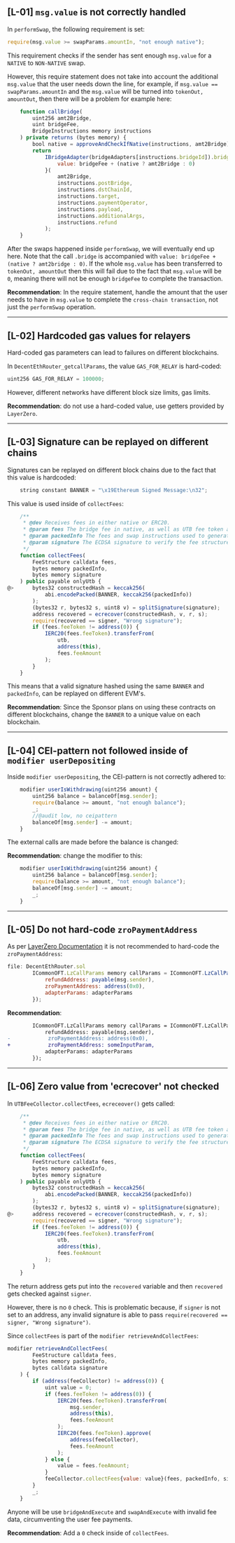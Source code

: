 ## [L-01] `msg.value` is not correctly handled

In `performSwap`, the following requirement is set:
```javascript
require(msg.value >= swapParams.amountIn, "not enough native");
```

This requirement checks if the sender has sent enough `msg.value` for a `NATIVE` to `NON-NATIVE` swap.

However, this require statement does not take into account the additional `msg.value` that the user needs down the line, for example, if `msg.value == swapParams.amountIn` and the `msg.value` will be turned into `tokenOut, amountOut`, then there will be a problem for example here:
```javascript
    function callBridge(
        uint256 amt2Bridge,
        uint bridgeFee,
        BridgeInstructions memory instructions
    ) private returns (bytes memory) {
        bool native = approveAndCheckIfNative(instructions, amt2Bridge);
        return
            IBridgeAdapter(bridgeAdapters[instructions.bridgeId]).bridge{
                value: bridgeFee + (native ? amt2Bridge : 0)
            }(
                amt2Bridge,
                instructions.postBridge,
                instructions.dstChainId,
                instructions.target,
                instructions.paymentOperator,
                instructions.payload,
                instructions.additionalArgs,
                instructions.refund
            );
    }
```

After the swaps happened inside `performSwap`, we will eventually end up here. Note that the call `.bridge` is accompanied with `value: bridgeFee + (native ? amt2bridge : 0)`.
If the whole `msg.value` has been transferred to `tokenOut, amountOut` then this will fail due to the fact that `msg.value` will be `0`, meaning there will not be enough `bridgeFee` to complete the transaction.

**Recommendation**: In the require statement, handle the amount that the user needs to have in `msg.value` to complete the `cross-chain transaction`, not just the `performSwap` operation.

-----------------
## [L-02] Hardcoded gas values for relayers

Hard-coded gas parameters can lead to failures on different blockchains.

In `DecentEthRouter_getcallParams`, the value `GAS_FOR_RELAY` is hard-coded:
```javascript
uint256 GAS_FOR_RELAY = 100000;
```

However, different networks have different block size limits, gas limits.

**Recommendation**: do not use a hard-coded value, use getters provided by `LayerZero`.

---------------------------------------------------------------------
## [L-03] Signature can be replayed on different chains

Signatures can be replayed on different block chains due to the fact that this value is hardcoded:
```javascript
    string constant BANNER = "\x19Ethereum Signed Message:\n32";
```

This value is used inside of `collectFees`:
```javascript
    /**
     * @dev Receives fees in either native or ERC20.
     * @param fees The bridge fee in native, as well as UTB fee token and amount.
     * @param packedInfo The fees and swap instructions used to generate the signature.
     * @param signature The ECDSA signature to verify the fee structure.
     */
    function collectFees(
        FeeStructure calldata fees,
        bytes memory packedInfo,
        bytes memory signature
    ) public payable onlyUtb {
@>      bytes32 constructedHash = keccak256(
            abi.encodePacked(BANNER, keccak256(packedInfo))
        );
        (bytes32 r, bytes32 s, uint8 v) = splitSignature(signature);
        address recovered = ecrecover(constructedHash, v, r, s);
        require(recovered == signer, "Wrong signature");
        if (fees.feeToken != address(0)) {
            IERC20(fees.feeToken).transferFrom(
                utb,
                address(this),
                fees.feeAmount
            );
        }
	}
```
This means that a valid signature hashed using the same `BANNER` and `packedInfo`, can be replayed on different EVM's.

**Recommendation**: Since the Sponsor plans on using these contracts on different blockchains, change the `BANNER` to a unique value on each blockchain.

------------
## [L-04] CEI-pattern not followed inside of `modifier userDepositing`

Inside `modifier userDepositing`, the CEI-pattern is not correctly adhered to:
```javascript
    modifier userIsWithdrawing(uint256 amount) {
        uint256 balance = balanceOf[msg.sender];
        require(balance >= amount, "not enough balance");
        _;
        //@audit low, no ceipattern
        balanceOf[msg.sender] -= amount;
    }
```

The external calls are made before the balance is changed:

**Recommendation**: change the modifier to this:
```javascript
    modifier userIsWithdrawing(uint256 amount) {
        uint256 balance = balanceOf[msg.sender];
        require(balance >= amount, "not enough balance");
		balanceOf[msg.sender] -= amount;
        _;
    }

```

------
## [L-05] Do not hard-code `zroPaymentAddress`
As per [LayerZero Documentation](https://layerzero.gitbook.io/docs/troubleshooting/layerzero-integration-checklist) it is not recommended to hard-code the `zroPaymentAddress`:
```javascript
file: DecentEthRouter.sol
        ICommonOFT.LzCallParams memory callParams = ICommonOFT.LzCallParams({
            refundAddress: payable(msg.sender),
            zroPaymentAddress: address(0x0),
            adapterParams: adapterParams
        });
```

**Recommendation**:
```diff
        ICommonOFT.LzCallParams memory callParams = ICommonOFT.LzCallParams({
            refundAddress: payable(msg.sender),
-            zroPaymentAddress: address(0x0),
+            zroPaymentAddress: someInputParam,
            adapterParams: adapterParams
        });
```

----
## [L-06] Zero value from 'ecrecover' not checked

In `UTBFeeCollector.collectFees`, `ecreceover()` gets called:
```javascript
    /**
     * @dev Receives fees in either native or ERC20.
     * @param fees The bridge fee in native, as well as UTB fee token and amount.
     * @param packedInfo The fees and swap instructions used to generate the signature.
     * @param signature The ECDSA signature to verify the fee structure.
     */
    function collectFees(
        FeeStructure calldata fees,
        bytes memory packedInfo,
        bytes memory signature
    ) public payable onlyUtb {
        bytes32 constructedHash = keccak256(
            abi.encodePacked(BANNER, keccak256(packedInfo))
        );
        (bytes32 r, bytes32 s, uint8 v) = splitSignature(signature);
@>      address recovered = ecrecover(constructedHash, v, r, s);
        require(recovered == signer, "Wrong signature");
        if (fees.feeToken != address(0)) {
            IERC20(fees.feeToken).transferFrom(
                utb,
                address(this),
                fees.feeAmount
            );
        }
    }
```

The return address gets put into the `recovered` variable and then `recovered`  gets checked against `signer`.

However, there is no `0` check. This is problematic because, if `signer` is not set to an address, any invalid signature is able to pass  `require(recovered == signer, "Wrong signature")`.

Since `collectFees` is part of the `modifier retrieveAndCollectFees`:
```javascript
modifier retrieveAndCollectFees(
        FeeStructure calldata fees,
        bytes memory packedInfo,
        bytes calldata signature
    ) {
        if (address(feeCollector) != address(0)) {
            uint value = 0;
            if (fees.feeToken != address(0)) {
                IERC20(fees.feeToken).transferFrom(
                    msg.sender,
                    address(this),
                    fees.feeAmount
                );
                IERC20(fees.feeToken).approve(
                    address(feeCollector),
                    fees.feeAmount
                );
            } else {
                value = fees.feeAmount;
            }
            feeCollector.collectFees{value: value}(fees, packedInfo, signature);
        }
        _;
    }
```

Anyone will be use `bridgeAndExecute` and `swapAndExecute` with invalid fee data, circumventing the user fee payments.

**Recommendation**: Add a `0` check inside of `collectFees`.
